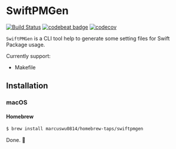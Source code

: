 # SwiftPMGen

[![Build Status](https://travis-ci.org/marcuswu0814/SwiftPMGen.svg?branch=master)](https://travis-ci.org/marcuswu0814/SwiftPMGen)
[![codebeat badge](https://codebeat.co/badges/ca871ba0-1768-4c22-aeab-302b83235651)](https://codebeat.co/projects/github-com-marcuswu0814-swiftpmgen-master)
[![codecov](https://codecov.io/gh/marcuswu0814/SwiftPMGen/branch/master/graph/badge.svg)](https://codecov.io/gh/marcuswu0814/SwiftPMGen)

`SwiftPMGen` is a CLI tool help to generate some setting files for Swift Package usage.

Currently support:

* Makefile

## Installation

### macOS
#### Homebrew

```bash
$ brew install marcuswu0814/homebrew-taps/swiftpmgen
```

Done. 🎉